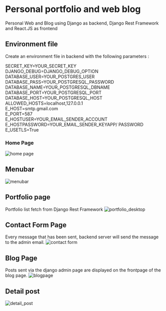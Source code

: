 # Personal portfolio and web blog
Personal Web and Blog using Django as backend, Django Rest Framework and React.JS as frontend


## Environment file
Create an environment file in backend with the following parameters :

SECRET_KEY=YOUR_SECRET_KEY  
DJANGO_DEBUG=DJANGO_DEBUG_OPTION   
DATABASE_USER=YOUR_POSTGRES_USER   
DATABASE_PASS=YOUR_POSTGRESQL_PASSWORD   
DATABASE_NAME=YOUR_POSTGRESQL_DBNAME   
DATABASE_PORT=YOUR_POSTGRESQL_PORT   
DATABASE_HOST=YOUR_POSTGRESQL_HOST   
ALLOWED_HOSTS=localhost,127.0.0.1   
E_HOST=smtp.gmail.com   
E_PORT=587   
E_HOSTUSER=YOUR_EMAIL_SENDER_ACCOUNT   
E_HOSTPASSWORD=YOUR_EMAIL_SENDER_KEYAPP/ PASSWORD   
E_USETLS=True   


### Home Page
![home page](https://user-images.githubusercontent.com/7325133/153144982-bf686e42-727c-460e-8b64-f3dcdbd3b015.png)


## Menubar
![menubar](https://user-images.githubusercontent.com/7325133/153145211-499205e0-f1e0-4d76-b221-947a052077c2.png)

## Portfolio page
Portfolio list fetch from Django Rest Framework
![portfolio_desktop](https://user-images.githubusercontent.com/7325133/153179728-3a975eb9-7704-4bbc-97bc-a7ffd03d3606.png)

## Contact Form Page
Every message that has been sent, backend server will send the message to the admin email.
![contact form](https://user-images.githubusercontent.com/7325133/153145912-5870d0da-4a99-4300-b138-4f873feefda1.png)

## Blog Page
Posts sent via the django admin page are displayed on the frontpage of the blog page.
![blogpage](https://user-images.githubusercontent.com/7325133/153146251-fe055c56-78e8-41bd-9e18-1ff6b1b31541.png)

## Detail post
![detail_post](https://user-images.githubusercontent.com/7325133/153153589-9bd31326-3df7-4281-abac-fd6d0267d5fb.png)

